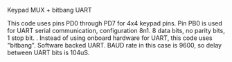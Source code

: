 <h>Keypad MUX + bitbang UART</h>

This code uses pins PD0 through PD7  for 4x4 keypad pins.
Pin PB0 is used for UART serial communication, configuration 8n1. 8 data bits, no parity bits, 1 stop bit.
. Instead of using onboard hardware for UART,
this code uses "bitbang". Software backed UART. BAUD rate in this case is 9600, so delay between UART bits is 104uS.
